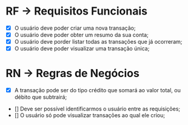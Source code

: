 # RF -> Requisitos Funcionais

- [x] O usuário deve poder criar uma nova transação;
- [x] O usuário deve poder obter um resumo da sua conta;
- [x] O usuário deve porder listar todas as transações que já ocorreram;
- [x] O usuário deve poder visualizar uma transação única;

# RN -> Regras de Negócios

- [x] A transação pode ser do tipo crédito que somará ao valor total, ou débito que subtrairá;
- [] Deve ser possível identificarmos o usuário entre as requisições;
- [] O usuário só pode visualizar transações ao qual ele criou;
